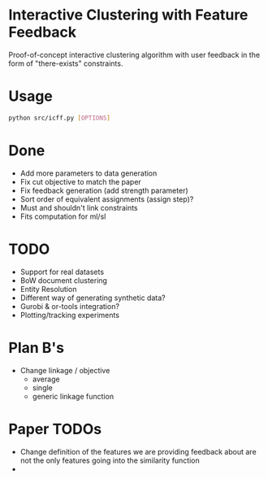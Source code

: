 # Interactive Clustering with Feature Feedback

Proof-of-concept interactive clustering algorithm with user feedback in the
form of "there-exists" constraints.

# Usage

```bash
python src/icff.py [OPTIONS]
```

# Done
- Add more parameters to data generation
- Fix cut objective to match the paper
- Fix feedback generation (add strength parameter)
- Sort order of equivalent assignments (assign step)?
- Must and shouldn't link constraints
- Fits computation for ml/sl

# TODO
- Support for real datasets
 - BoW document clustering
 - Entity Resolution
- Different way of generating synthetic data?
- Gurobi & or-tools integration?
- Plotting/tracking experiments

# Plan B's
- Change linkage / objective
  - average
  - single
  - generic linkage function

# Paper TODOs
- Change definition of the features we are providing feedback about are not
  the only features going into the similarity function
- 
